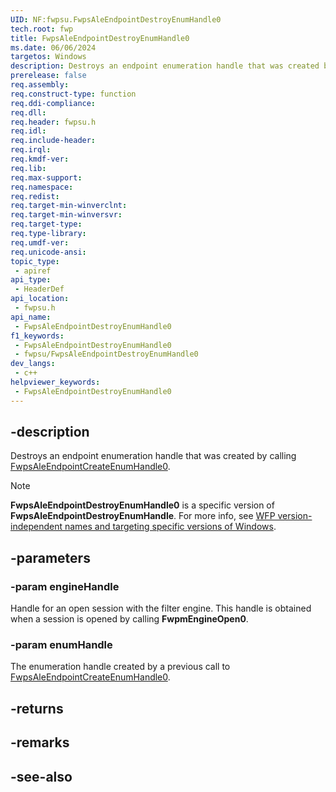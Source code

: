 ```yaml
---
UID: NF:fwpsu.FwpsAleEndpointDestroyEnumHandle0
tech.root: fwp
title: FwpsAleEndpointDestroyEnumHandle0
ms.date: 06/06/2024
targetos: Windows
description: Destroys an endpoint enumeration handle that was created by calling FwpsAleEndpointCreateEnumHandle0.
prerelease: false
req.assembly: 
req.construct-type: function
req.ddi-compliance: 
req.dll: 
req.header: fwpsu.h
req.idl: 
req.include-header: 
req.irql: 
req.kmdf-ver: 
req.lib: 
req.max-support: 
req.namespace: 
req.redist: 
req.target-min-winverclnt: 
req.target-min-winversvr: 
req.target-type: 
req.type-library: 
req.umdf-ver: 
req.unicode-ansi: 
topic_type:
 - apiref
api_type:
 - HeaderDef
api_location:
 - fwpsu.h
api_name:
 - FwpsAleEndpointDestroyEnumHandle0
f1_keywords:
 - FwpsAleEndpointDestroyEnumHandle0
 - fwpsu/FwpsAleEndpointDestroyEnumHandle0
dev_langs:
 - c++
helpviewer_keywords:
 - FwpsAleEndpointDestroyEnumHandle0
---
```


## -description

Destroys an endpoint enumeration handle that was created by calling [FwpsAleEndpointCreateEnumHandle0](./nf-fwpsu-fwpsaleendpointcreateenumhandle0.md).

> [!NOTE]
> **FwpsAleEndpointDestroyEnumHandle0** is a specific version of **FwpsAleEndpointDestroyEnumHandle**. For more info, see [WFP version-independent names and targeting specific versions of Windows](/windows/win32/fwp/wfp-version-independent-names-and-targeting-specific-versions-of-windows).

## -parameters

### -param engineHandle

Handle for an open session with the filter engine. This handle is obtained when a session is opened by calling **FwpmEngineOpen0**.

### -param enumHandle

The enumeration handle created by a previous call to [FwpsAleEndpointCreateEnumHandle0](./nf-fwpsu-fwpsaleendpointcreateenumhandle0.md).

## -returns

## -remarks

## -see-also
